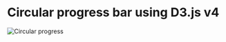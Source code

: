 # Circular progress bar using D3.js v4

![Circular progress](https://s3.ap-south-1.amazonaws.com/thedcevents.com/others/progress.png)
